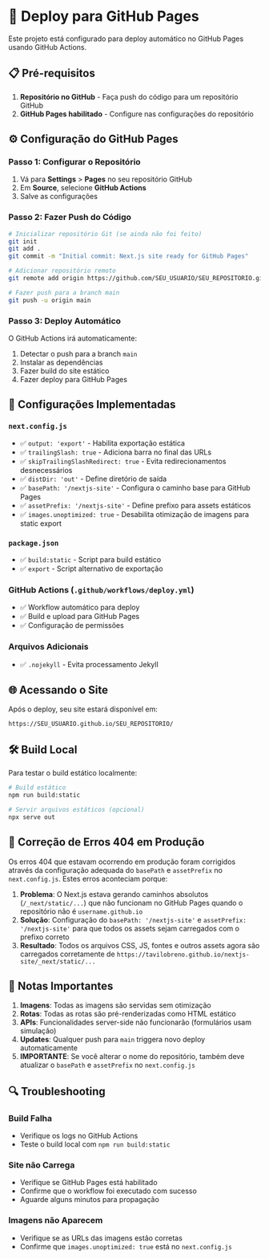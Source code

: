 # 🚀 Deploy para GitHub Pages

Este projeto está configurado para deploy automático no GitHub Pages usando GitHub Actions.

## 📋 Pré-requisitos

1. **Repositório no GitHub** - Faça push do código para um repositório GitHub
2. **GitHub Pages habilitado** - Configure nas configurações do repositório

## ⚙️ Configuração do GitHub Pages

### Passo 1: Configurar o Repositório

1. Vá para **Settings** > **Pages** no seu repositório GitHub
2. Em **Source**, selecione **GitHub Actions**
3. Salve as configurações

### Passo 2: Fazer Push do Código

```bash
# Inicializar repositório Git (se ainda não foi feito)
git init
git add .
git commit -m "Initial commit: Next.js site ready for GitHub Pages"

# Adicionar repositório remoto
git remote add origin https://github.com/SEU_USUARIO/SEU_REPOSITORIO.git

# Fazer push para a branch main
git push -u origin main
```

### Passo 3: Deploy Automático

O GitHub Actions irá automaticamente:
1. Detectar o push para a branch `main`
2. Instalar as dependências
3. Fazer build do site estático
4. Fazer deploy para GitHub Pages

## 🔧 Configurações Implementadas

### `next.config.js`
- ✅ `output: 'export'` - Habilita exportação estática
- ✅ `trailingSlash: true` - Adiciona barra no final das URLs
- ✅ `skipTrailingSlashRedirect: true` - Evita redirecionamentos desnecessários
- ✅ `distDir: 'out'` - Define diretório de saída
- ✅ `basePath: '/nextjs-site'` - Configura o caminho base para GitHub Pages
- ✅ `assetPrefix: '/nextjs-site'` - Define prefixo para assets estáticos
- ✅ `images.unoptimized: true` - Desabilita otimização de imagens para static export

### `package.json`
- ✅ `build:static` - Script para build estático
- ✅ `export` - Script alternativo de exportação

### GitHub Actions (`.github/workflows/deploy.yml`)
- ✅ Workflow automático para deploy
- ✅ Build e upload para GitHub Pages
- ✅ Configuração de permissões

### Arquivos Adicionais
- ✅ `.nojekyll` - Evita processamento Jekyll

## 🌐 Acessando o Site

Após o deploy, seu site estará disponível em:
```
https://SEU_USUARIO.github.io/SEU_REPOSITORIO/
```

## 🛠️ Build Local

Para testar o build estático localmente:

```bash
# Build estático
npm run build:static

# Servir arquivos estáticos (opcional)
npx serve out
```

## 🔧 Correção de Erros 404 em Produção

Os erros 404 que estavam ocorrendo em produção foram corrigidos através da configuração adequada do `basePath` e `assetPrefix` no `next.config.js`. Estes erros aconteciam porque:

1. **Problema**: O Next.js estava gerando caminhos absolutos (`/_next/static/...`) que não funcionam no GitHub Pages quando o repositório não é `username.github.io`
2. **Solução**: Configuração do `basePath: '/nextjs-site'` e `assetPrefix: '/nextjs-site'` para que todos os assets sejam carregados com o prefixo correto
3. **Resultado**: Todos os arquivos CSS, JS, fontes e outros assets agora são carregados corretamente de `https://tavilobreno.github.io/nextjs-site/_next/static/...`

## 📝 Notas Importantes

1. **Imagens**: Todas as imagens são servidas sem otimização
2. **Rotas**: Todas as rotas são pré-renderizadas como HTML estático
3. **APIs**: Funcionalidades server-side não funcionarão (formulários usam simulação)
4. **Updates**: Qualquer push para `main` triggera novo deploy automaticamente
5. **IMPORTANTE**: Se você alterar o nome do repositório, também deve atualizar o `basePath` e `assetPrefix` no `next.config.js`

## 🔍 Troubleshooting

### Build Falha
- Verifique os logs no GitHub Actions
- Teste o build local com `npm run build:static`

### Site não Carrega
- Verifique se GitHub Pages está habilitado
- Confirme que o workflow foi executado com sucesso
- Aguarde alguns minutos para propagação

### Imagens não Aparecem
- Verifique se as URLs das imagens estão corretas
- Confirme que `images.unoptimized: true` está no `next.config.js`